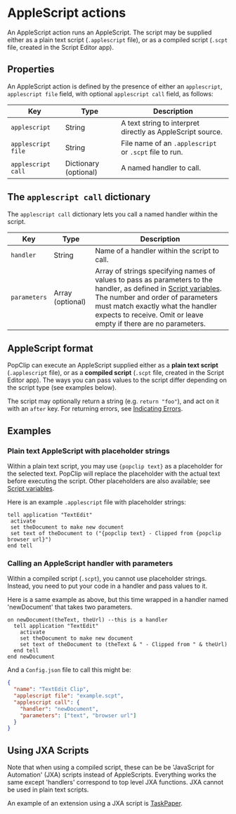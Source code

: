 
# AppleScript actions

An AppleScript action runs an AppleScript. The script may be supplied either as a
plain text script (`.applescript` file), or as a compiled script (`.scpt` file,
created in the Script Editor app).

## Properties

An AppleScript action is defined by the presence of either an `applescript`,
`applescript file` field, with optional `applescript call` field, as follows:

| Key                | Type                  | Description                                                |
| ------------------ | --------------------- | ---------------------------------------------------------- |
| `applescript`      | String                | A text string to interpret directly as AppleScript source. |
| `applescript file` | String                | File name of an `.applescript` or `.scpt` file to run.     |
| `applescript call` | Dictionary (optional) | A named handler to call.                                   |

## The `applescript call` dictionary

The `applescript call` dictionary lets you call a named handler within the
script.

| Key          | Type             | Description                                                                                                                                                                                                                                                                 |
| ------------ | ---------------- | --------------------------------------------------------------------------------------------------------------------------------------------------------------------------------------------------------------------------------------------------------------------------- |
| `handler`    | String           | Name of a handler within the script to call.                                                                                                                                                                                                                                |
| `parameters` | Array (optional) | Array of strings specifying names of values to pass as parameters to the handler, as defined in [Script variables](./script-variables.md). The number and order of parameters must match exactly what the handler expects to receive. Omit or leave empty if there are no parameters. |

## AppleScript format

PopClip can execute an AppleScript supplied either as a **plain text script**
(`.applescript` file), or as a **compiled script** (`.scpt` file, created in the
Script Editor app). The ways you can pass values to the script differ depending
on the script type (see examples below).

The script may optionally return a string (e.g. `return "foo"`), and act on it
with an `after` key. For returning errors, see
[Indicating Errors](#indicating-errors).

## Examples

### Plain text AppleScript with placeholder strings

Within a plain text script, you may use `{popclip text}` as a placeholder for
the selected text. PopClip will replace the placeholder with the actual text
before executing the script. Other placeholders are also available; see
[Script variables](./script-variables.md).

Here is an example `.applescript` file with placeholder strings:

```applescript
tell application "TextEdit"
 activate
 set theDocument to make new document
 set text of theDocument to ("{popclip text} - Clipped from {popclip browser url}")
end tell
```

### Calling an AppleScript handler with parameters

Within a compiled script (`.scpt`), you cannot use placeholder strings. Instead,
you need to put your code in a handler and pass values to it.

Here is a same example as above, but this time wrapped in a handler named
'newDocument' that takes two parameters.

```applescript
on newDocument(theText, theUrl) --this is a handler
  tell application "TextEdit"
    activate
    set theDocument to make new document
    set text of theDocument to (theText & " - Clipped from " & theUrl)
  end tell
end newDocument
```

And a `Config.json` file to call this might be:

```json
{
  "name": "TextEdit Clip",
  "applescript file": "example.scpt",
  "applescript call": {
    "handler": "newDocument",
    "parameters": ["text", "browser url"]
  }
}
```

## Using JXA Scripts

Note that when using a compiled script, these can be be 'JavaScript for
Automation' (JXA) scripts instead of AppleScripts. Everything works the same
except 'handlers' correspond to top level JXA functions. JXA cannot be used in
plain text scripts.

An example of an extension using a JXA script is
[TaskPaper](https://github.com/pilotmoon/PopClip-Extensions/tree/master/source/TaskPaper.popclipext).
